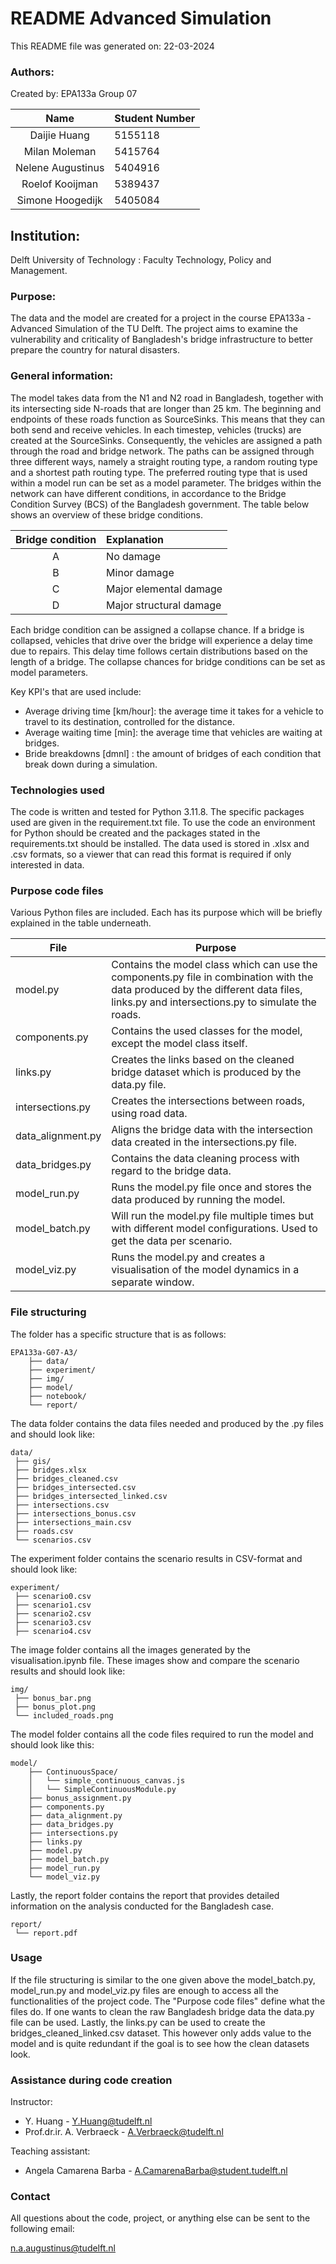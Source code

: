 
# README Advanced Simulation

This README file was generated on: 22-03-2024

### Authors:
Created by: EPA133a Group 07

|        Name         | Student Number |
|:-------------------:|:---------------|
|    Daijie Huang     | 5155118        |
|    Milan Moleman    | 5415764        |
|  Nelene Augustinus  | 5404916        |
|   Roelof Kooijman   | 5389437        |
| Simone Hoogedijk    | 5405084        |

## Institution:

Delft University of Technology : Faculty Technology, Policy and Management.

### Purpose:

The data and the model are created for a project in the course EPA133a - Advanced Simulation of the TU Delft. 
The project aims to examine the vulnerability and criticality of Bangladesh's bridge infrastructure to better prepare the country for natural disasters. 

### General information:

The model takes data from the N1 and N2 road in Bangladesh, together with its intersecting side N-roads that are longer than 25 km. 
The beginning and endpoints of these roads function as SourceSinks. This means that they can both send and receive vehicles. 
In each timestep, vehicles (trucks) are created at the SourceSinks. Consequently, the vehicles are assigned a path through the road and bridge network. 
The paths can be assigned through three different ways, namely a straight routing type, a random routing type and a shortest path routing type.  The preferred routing type that is used within a model run can be set as a model parameter.
The bridges within the network can have different conditions, in accordance to the Bridge Condition Survey (BCS) of the Bangladesh government. The table below shows an overview of these bridge conditions. 

| Bridge condition | Explanation                  |
|:----------------:|:-----------------------------|
|        A         | No damage                    |
|        B         | Minor damage                 |
|        C         | Major elemental damage       |
|        D         | Major structural damage      |

Each bridge condition can be assigned a collapse chance. If a bridge is collapsed, vehicles that drive over the bridge will experience a delay time due to repairs. This delay time follows certain distributions based on the length of a bridge. 
The collapse chances for bridge conditions can be set as model parameters. 

Key KPI's that are used include: 
- Average driving time [km/hour]: the average time it takes for a vehicle to travel to its destination, controlled for the distance.
- Average waiting time [min]: the average time that vehicles are waiting at bridges. 
- Bride breakdowns [dmnl] : the amount of bridges of each condition that break down during a simulation. 

### Technologies used

The code is written and tested for Python 3.11.8. The specific packages used are given in the requirement.txt file. To use the code an environment for Python should be created and the packages stated in the requirements.txt should be installed. The data used is stored in .xlsx and .csv formats, so a viewer that can read this format is required if only interested in data.

### Purpose code files

Various Python files are included. Each has its purpose which will be briefly explained in the table underneath.

| File              | Purpose                                                                                                                                                                                |
|-------------------|----------------------------------------------------------------------------------------------------------------------------------------------------------------------------------------|
| model.py          | Contains the model class which can use the components.py file in combination with the data produced by the different data files,  links.py and intersections.py to simulate the roads. |
| components.py     | Contains the used classes for the model, except the model class itself.                                                                                                                |
| links.py          | Creates the links based on the cleaned bridge dataset which is produced by the data.py file.                                                                                           |
| intersections.py  | Creates the intersections between roads, using road data.                                                                                                                              |
| data_alignment.py | Aligns the bridge data with the intersection data created in the intersections.py file.                                                                                                |
| data_bridges.py   | Contains the data cleaning process with regard to the bridge data.                                                                                                                     |
| model_run.py      | Runs the model.py file once and stores the data produced by running the model.                                                                                                         |
| model_batch.py    | Will run the model.py file multiple times but with different model configurations. Used to get the data per scenario.                                                                  |
| model_viz.py      | Runs the model.py and creates a visualisation of the model dynamics in a separate window.                                                                                              |

### File structuring
The folder has a specific structure that is as follows:

    EPA133a-G07-A3/
        ├── data/
        ├── experiment/
        ├── img/
        ├── model/
        ├── notebook/
        └── report/

The data folder contains the data files needed and produced by the .py files and should look like:

    data/
     ├── gis/
     ├── bridges.xlsx
     ├── bridges_cleaned.csv
     ├── bridges_intersected.csv
     ├── bridges_intersected_linked.csv
     ├── intersections.csv
     ├── intersections_bonus.csv
     ├── intersections_main.csv
     ├── roads.csv
     └── scenarios.csv

The experiment folder contains the scenario results in CSV-format and should look like:

    experiment/
     ├── scenario0.csv
     ├── scenario1.csv
     ├── scenario2.csv
     ├── scenario3.csv
     ├── scenario4.csv
     

The image folder contains all the images generated by the visualisation.ipynb file. These images show and compare the scenario results and should look like: 

    img/
     ├── bonus_bar.png
     ├── bonus_plot.png
     └── included_roads.png

The model folder contains all the code files required to run the model and should look like this:

    model/
        ├── ContinuousSpace/
        │   └── simple_continuous_canvas.js
        │   └── SimpleContinuousModule.py
        ├── bonus_assignment.py
        ├── components.py
        ├── data_alignment.py
        ├── data_bridges.py
        ├── intersections.py
        ├── links.py
        ├── model.py
        ├── model_batch.py
        ├── model_run.py
        └── model_viz.py

Lastly, the report folder contains the report that provides detailed information on the analysis conducted for the Bangladesh case. 

    report/
     └── report.pdf

### Usage

If the file structuring is similar to the one given above the model_batch.py, model_run.py and model_viz.py files are enough to access all the functionalities of the project code. The "Purpose code files" define what the files do. If one wants to clean the raw Bangladesh bridge data the data.py file can be used. Lastly, the links.py can be used to create the bridges_cleaned_linked.csv dataset. This however only adds value to the model and is quite redundant if the goal is to see how the clean datasets look.

### Assistance during code creation

Instructor:

-   Y. Huang - [Y.Huang@tudelft.nl](mailto:Y.Huang@tudelft.nl)
-   Prof.dr.ir. A. Verbraeck - [A.Verbraeck@tudelft.nl](mailto:A.Verbraeck@tudelft.nl)

Teaching assistant:

-   Angela Camarena Barba - [A.CamarenaBarba@student.tudelft.nl](mailto:A.CamarenaBarba@student.tudelft.nl)

### Contact

All questions about the code, project, or anything else can be sent to the following email:

[n.a.augustinus@tudelft.nl](mailto:n.a.augustinus@tudelft.nl)
